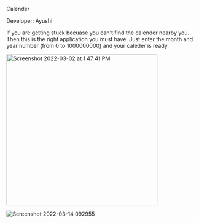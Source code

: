Calender 

Developer: Ayushi

If you are getting stuck becuase you can't find the calender nearby you.
Then this is the right application you must have.
Just enter the month and year number (from 0 to 1000000000) and your caleder is ready.

<img width="393" alt="Screenshot 2022-03-02 at 1 47 41 PM" src="https://user-images.githubusercontent.com/93306058/156322283-d91f6d37-baf0-4c7e-8142-eb7ca7f2fb81.png">

![Screenshot 2022-03-14 092955](https://user-images.githubusercontent.com/96687053/158102734-acacf7a1-52b4-48b8-86f4-ce6d74757047.png)
